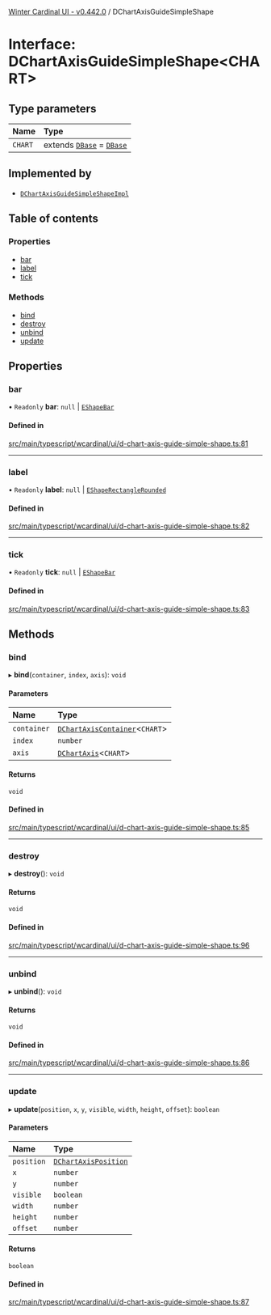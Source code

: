 [Winter Cardinal UI - v0.442.0](../index.md) / DChartAxisGuideSimpleShape

# Interface: DChartAxisGuideSimpleShape\<CHART\>

## Type parameters

| Name | Type |
| :------ | :------ |
| `CHART` | extends [`DBase`](../classes/DBase.md) = [`DBase`](../classes/DBase.md) |

## Implemented by

- [`DChartAxisGuideSimpleShapeImpl`](../classes/DChartAxisGuideSimpleShapeImpl.md)

## Table of contents

### Properties

- [bar](DChartAxisGuideSimpleShape.md#bar)
- [label](DChartAxisGuideSimpleShape.md#label)
- [tick](DChartAxisGuideSimpleShape.md#tick)

### Methods

- [bind](DChartAxisGuideSimpleShape.md#bind)
- [destroy](DChartAxisGuideSimpleShape.md#destroy)
- [unbind](DChartAxisGuideSimpleShape.md#unbind)
- [update](DChartAxisGuideSimpleShape.md#update)

## Properties

### bar

• `Readonly` **bar**: ``null`` \| [`EShapeBar`](../classes/EShapeBar.md)

#### Defined in

[src/main/typescript/wcardinal/ui/d-chart-axis-guide-simple-shape.ts:81](https://github.com/winter-cardinal/winter-cardinal-ui/blob/v0.442.0/src/main/typescript/wcardinal/ui/d-chart-axis-guide-simple-shape.ts#L81)

___

### label

• `Readonly` **label**: ``null`` \| [`EShapeRectangleRounded`](../classes/EShapeRectangleRounded.md)

#### Defined in

[src/main/typescript/wcardinal/ui/d-chart-axis-guide-simple-shape.ts:82](https://github.com/winter-cardinal/winter-cardinal-ui/blob/v0.442.0/src/main/typescript/wcardinal/ui/d-chart-axis-guide-simple-shape.ts#L82)

___

### tick

• `Readonly` **tick**: ``null`` \| [`EShapeBar`](../classes/EShapeBar.md)

#### Defined in

[src/main/typescript/wcardinal/ui/d-chart-axis-guide-simple-shape.ts:83](https://github.com/winter-cardinal/winter-cardinal-ui/blob/v0.442.0/src/main/typescript/wcardinal/ui/d-chart-axis-guide-simple-shape.ts#L83)

## Methods

### bind

▸ **bind**(`container`, `index`, `axis`): `void`

#### Parameters

| Name | Type |
| :------ | :------ |
| `container` | [`DChartAxisContainer`](DChartAxisContainer.md)\<`CHART`\> |
| `index` | `number` |
| `axis` | [`DChartAxis`](DChartAxis.md)\<`CHART`\> |

#### Returns

`void`

#### Defined in

[src/main/typescript/wcardinal/ui/d-chart-axis-guide-simple-shape.ts:85](https://github.com/winter-cardinal/winter-cardinal-ui/blob/v0.442.0/src/main/typescript/wcardinal/ui/d-chart-axis-guide-simple-shape.ts#L85)

___

### destroy

▸ **destroy**(): `void`

#### Returns

`void`

#### Defined in

[src/main/typescript/wcardinal/ui/d-chart-axis-guide-simple-shape.ts:96](https://github.com/winter-cardinal/winter-cardinal-ui/blob/v0.442.0/src/main/typescript/wcardinal/ui/d-chart-axis-guide-simple-shape.ts#L96)

___

### unbind

▸ **unbind**(): `void`

#### Returns

`void`

#### Defined in

[src/main/typescript/wcardinal/ui/d-chart-axis-guide-simple-shape.ts:86](https://github.com/winter-cardinal/winter-cardinal-ui/blob/v0.442.0/src/main/typescript/wcardinal/ui/d-chart-axis-guide-simple-shape.ts#L86)

___

### update

▸ **update**(`position`, `x`, `y`, `visible`, `width`, `height`, `offset`): `boolean`

#### Parameters

| Name | Type |
| :------ | :------ |
| `position` | [`DChartAxisPosition`](../index.md#dchartaxisposition) |
| `x` | `number` |
| `y` | `number` |
| `visible` | `boolean` |
| `width` | `number` |
| `height` | `number` |
| `offset` | `number` |

#### Returns

`boolean`

#### Defined in

[src/main/typescript/wcardinal/ui/d-chart-axis-guide-simple-shape.ts:87](https://github.com/winter-cardinal/winter-cardinal-ui/blob/v0.442.0/src/main/typescript/wcardinal/ui/d-chart-axis-guide-simple-shape.ts#L87)
